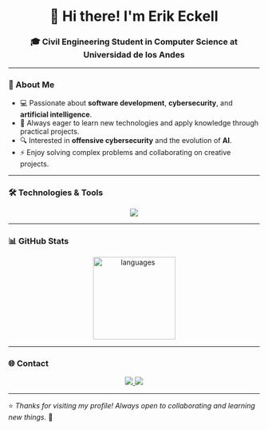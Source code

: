 <h1 align="center">👋 Hi there! I'm Erik Eckell</h1>
<h3 align="center">🎓 Civil Engineering Student in Computer Science at Universidad de los Andes</h3>

---

### 🧠 About Me
- 💻 Passionate about **software development**, **cybersecurity**, and **artificial intelligence**.  
- 🚀 Always eager to learn new technologies and apply knowledge through practical projects.  
- 🔍 Interested in **offensive cybersecurity** and the evolution of **AI**.  
- ⚡ Enjoy solving complex problems and collaborating on creative projects.  

---

### 🛠️ Technologies & Tools
<p align="center">
  <img src="https://skillicons.dev/icons?i=python,c,cpp,java,js,react,html,css,rails,github,linux,vscode,docker" />
</p>

---

### 📊 GitHub Stats
<p align="center">
  <!--<img src="https://github-readme-stats.vercel.app/api?username=ErikEckell&show_icons=true&theme=tokyonight" alt="stats" height="165" /> -->
  <img src="https://github-readme-stats.vercel.app/api/top-langs/?username=ErikEckell&layout=compact&theme=tokyonight" alt="languages" height="165" />
</p>

---

### 🌐 Contact
<p align="center">
  <a href="mailto:epeckell@miuandes.cl">
    <img src="https://skillicons.dev/icons?i=gmail" />
  </a>
  <a href="https://www.instagram.com/erik._.eckell" target="_blank">
    <img src="https://skillicons.dev/icons?i=instagram" />
  </a>
</p>

---

⭐️ *Thanks for visiting my profile! Always open to collaborating and learning new things.* 🚀
